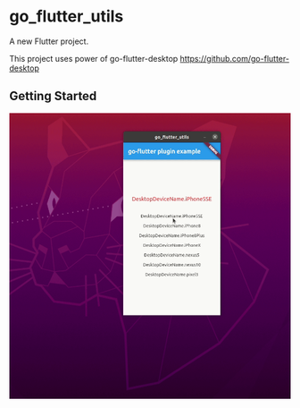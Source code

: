 # go_flutter_utils

A new Flutter project.

This project uses power of go-flutter-desktop
https://github.com/go-flutter-desktop

## Getting Started

![Screenshot](example.gif)